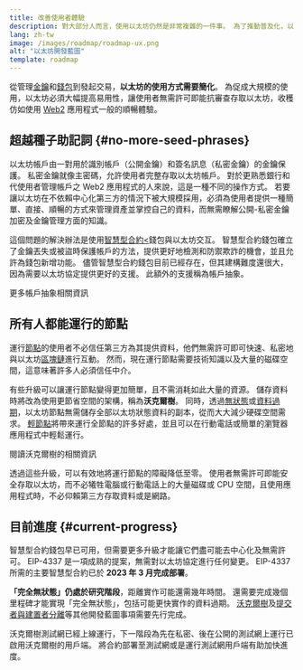 ```yaml
---
title: 改善使用者體驗
description: 對大部分人而言，使用以太坊仍然是非常複雜的一件事。 為了推動普及化，以太坊必須大幅降低使用門檻 — 使用者必須獲得去中心化、無需許可、抗審查存取以太坊的優勢，同時體驗必須與使用傳統 web2 應用程式一樣順暢。
lang: zh-tw
image: /images/roadmap/roadmap-ux.png
alt: "以太坊開發藍圖"
template: roadmap
---
```


從管理[金鑰](/glossary/#key)和[錢包](/glossary/#wallet)到發起交易，**以太坊的使用方式需要簡化**。 為促成大規模的使用，以太坊必須大幅提高易用性，讓使用者無需許可即能抗審查存取以太坊，收穫仿如使用 [Web2](/glossary/#web2) 應用程式一般的順暢體驗。

## 超越種子助記詞 {#no-more-seed-phrases}

以太坊帳戶由一對用於識別帳戶（公開金鑰）和簽名訊息（私密金鑰）的金鑰保護。 私密金鑰就像主密碼，允許使用者完整存取以太坊帳戶。 對於更熟悉銀行和代使用者管理帳戶之 Web2 應用程式的人來說，這是一種不同的操作方式。 若要讓以太坊在不依賴中心化第三方的情況下被大規模採用，必須為使用者提供一種簡單、直接、順暢的方式來管理資產並掌控自己的資料，而無需瞭解公開-私密金鑰加密及金鑰管理方面的知識。

這個問題的解決辦法是使用[智慧型合約<](/glossary/#smart-contract)錢包與以太坊交互。 智慧型合約錢包確立了金鑰丟失或被盜時保護帳戶的方法，提供更好地檢測和防禦欺詐的機會，並且允許為錢包新增功能。 儘管智慧型合約錢包目前已經存在，但其建構難度還很大，因為需要以太坊協定提供更好的支援。 此額外的支援稱為帳戶抽象。

<ButtonLink variant="outline-color" to="/roadmap/account-abstraction/">更多帳戶抽象相關資訊</ButtonLink>

## 所有人都能運行的節點

運行[節點](/glossary/#node)的使用者不必信任第三方為其提供資料，他們無需許可即可快速、私密地與以太坊[區塊鏈](/glossary/#blockchain)進行互動。 然而，現在運行節點需要技術知識以及大量的磁碟空間，這意味著許多人必須信任中介。

有些升級可以讓運行節點變得更加簡單，且不需消耗如此大量的資源。 儲存資料時將改為使用更節省空間的架構，稱為**沃克爾樹**。 同時，透過[無狀態](/roadmap/statelessness)或[資料過期](/roadmap/statelessness/#data-expiry)，以太坊節點無需儲存全部以太坊狀態資料的副本，從而大大減少硬碟空間需求。 [輕節點](/developers/docs/nodes-and-clients/light-clients/)將帶來運行全節點的許多好處，並且可以在行動電話或簡單的瀏覽器應用程式中輕鬆運行。

<ButtonLink variant="outline-color" to="/roadmap/verkle-trees/">閱讀沃克爾樹的相關資訊</ButtonLink>

透過這些升級，可以有效地將運行節點的障礙降低至零。 使用者無需許可即能安全存取以太坊，而不必犧牲電腦或行動電話上的大量磁碟或 CPU 空間，且使用應用程式時，不必仰賴第三方存取資料或是網路。

## 目前進度 {#current-progress}

智慧型合約錢包早已可用，但需要更多升級才能讓它們盡可能去中心化及無需許可。 EIP-4337 是一項成熟的提案，無需對以太坊協定進行任何變更。 EIP-4337 所需的主要智慧型合約已於 **2023 年 3 月完成部署**。

**「完全無狀態」仍處於研究階段**，距離實作可能還需幾年時間。 還需要完成幾個里程碑才能實現「完全無狀態」，包括可能更快實作的資料過期。 [沃克爾樹](/roadmap/verkle-trees/)及[提交者與建置者分離](/roadmap/pbs/)等其他開發藍圖事項需要先行完成。

沃克爾樹測試網已經上線運行，下一階段為先在私密、後在公開的測試網上運行已啟用沃克爾樹的用戶端。 將合約部署至測試網或是運行測試網用戶端有助加快進度。
